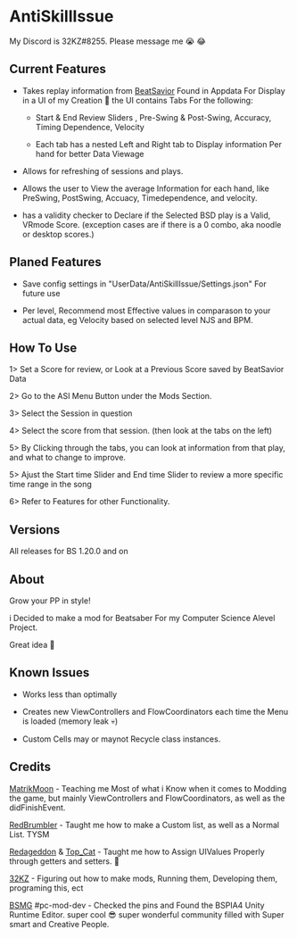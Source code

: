 # AntiSkillIssue
My Discord is 32KZ#8255. Please message me 😭 😂

## Current Features

- Takes replay information from [BeatSavior](https://github.com/Mystogan98/BeatSaviorData) Found in Appdata For Display in a UI of my Creation 🙌 the UI contains Tabs For the following: 

  - Start & End Review Sliders , Pre-Swing & Post-Swing, Accuracy, Timing Dependence, Velocity
  
  - Each tab has a nested Left and Right tab to Display information Per hand for better Data Viewage

- Allows for refreshing of sessions and plays.

- Allows the user to View the average Information for each hand, like PreSwing, PostSwing, Accuacy, Timedependence, and velocity. 

- has a validity checker to Declare if the Selected BSD play is a Valid, VRmode Score. (exception cases are if there is a 0 combo, aka noodle or desktop scores.)

## Planed Features

- Save config settings in  "UserData/AntiSkillIssue/Settings.json" For future use

- Per level, Recommend most Effective values in comparason to your actual data, eg Velocity based on selected level NJS and BPM. 

## How To Use

1> Set a Score for review, or Look at a Previous Score saved by BeatSavior Data

2> Go to the ASI Menu Button under the Mods Section.

3> Select the Session in question

4> Select the score from that session. (then look at the tabs on the left)

5> By Clicking through the tabs, you can look at information from that play, and what to change to improve. 

5> Ajust the Start time Slider and End time Slider to review a more specific time range in the song

6> Refer to Features for other Functionality. 

## Versions
All releases for BS 1.20.0 and on


## About

Grow your PP in style! 

i Decided to make a mod for Beatsaber For my Computer Science Alevel Project. 

Great idea 🥶

## Known Issues

- Works less than optimally

- Creates new ViewControllers and FlowCoordinators each time the Menu is loaded (memory leak 💀)

- Custom Cells may or maynot Recycle class instances. 

## Credits

[MatrikMoon](https://www.Github.com/MatrikMoon/) - Teaching me Most of what i Know when it comes to Modding the game, but mainly ViewControllers and FlowCoordinators, as well as the didFinishEvent.

[RedBrumbler](https://github.com/RedBrumbler) - Taught me how to make a Custom list, as well as a Normal List. TYSM

[Redageddon](https://github.com/Redageddon) & [Top_Cat](https://github.com/Top-Cat) - Taught me how to Assign UIValues Properly through getters and setters. 👏

[32KZ](https://www.Github.com/32KZ) - Figuring out how to make mods, Running them, Developing them, programing this, ect

[BSMG](https://discord.gg/beatsabermods) #pc-mod-dev - Checked the pins and Found  the BSPIA4 Unity Runtime Editor. super cool 😎 super wonderful community filled with Super smart and Creative People.
